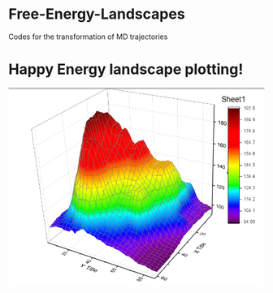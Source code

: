 # Free-Energy-Landscapes
Codes for the transformation of MD trajectories
# Happy Energy landscape plotting!

![FEL Plot](https://github.com/ricardoparra747/Free-Energy-Landscapes/blob/main/FEL_plot.PNG)
